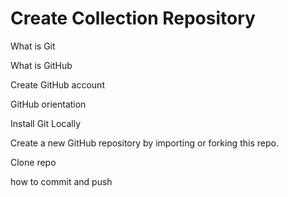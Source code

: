 # Create Collection Repository

What is Git

What is GitHub 

Create GitHub account

GitHub orientation

Install Git Locally

Create a new GitHub repository by importing or forking this repo.

Clone repo

how to commit and push
